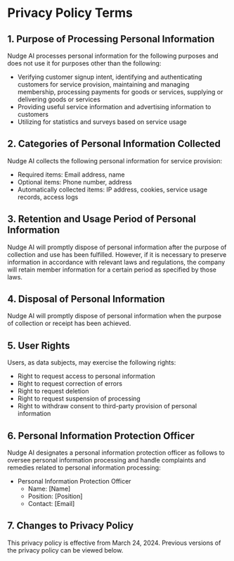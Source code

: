 # Privacy Policy Terms

## 1. Purpose of Processing Personal Information

Nudge AI processes personal information for the following purposes and does not use it for purposes other than the following:

- Verifying customer signup intent, identifying and authenticating customers for service provision, maintaining and managing membership, processing payments for goods or services, supplying or delivering goods or services
- Providing useful service information and advertising information to customers
- Utilizing for statistics and surveys based on service usage

## 2. Categories of Personal Information Collected

Nudge AI collects the following personal information for service provision:

- Required items: Email address, name
- Optional items: Phone number, address
- Automatically collected items: IP address, cookies, service usage records, access logs

## 3. Retention and Usage Period of Personal Information

Nudge AI will promptly dispose of personal information after the purpose of collection and use has been fulfilled. However, if it is necessary to preserve information in accordance with relevant laws and regulations, the company will retain member information for a certain period as specified by those laws.

## 4. Disposal of Personal Information

Nudge AI will promptly dispose of personal information when the purpose of collection or receipt has been achieved.

## 5. User Rights

Users, as data subjects, may exercise the following rights:

- Right to request access to personal information
- Right to request correction of errors
- Right to request deletion
- Right to request suspension of processing
- Right to withdraw consent to third-party provision of personal information

## 6. Personal Information Protection Officer

Nudge AI designates a personal information protection officer as follows to oversee personal information processing and handle complaints and remedies related to personal information processing:

- Personal Information Protection Officer
  - Name: [Name]
  - Position: [Position]
  - Contact: [Email]

## 7. Changes to Privacy Policy

This privacy policy is effective from March 24, 2024. Previous versions of the privacy policy can be viewed below. 